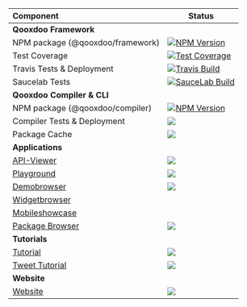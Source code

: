 Component                                                      | Status
:----------------------------------------------                | --- 
**Qooxdoo Framework**                                          |            
NPM package (@qooxdoo/framework)                               | [![NPM Version][npm-framework-badge]][npm-framework-url]
Test Coverage                                                  | [![Test Coverage][coveralls-badge]][coveralls-url]
Travis Tests & Deployment                                      | [![Travis Build][travis-framework-badge]][travis-framework-url]
Saucelab Tests                                                 | [![SauceLab Build][saucelab-badge]][saucelab-url]
**Qooxdoo Compiler & CLI**                                     | 
NPM package (@qooxdoo/compiler)                                | [![NPM Version][npm-compiler-badge]][npm-compiler-url] 
Compiler Tests & Deployment                                    | [![][travis-compiler-badge]][travis-compiler-url]
Package Cache                                                  | [![][package-cache-badge]](https://github.com/qooxdoo/package-cache)
**Applications**                                               | 
[API-Viewer][apiviewer-url]                                    | [![][apiviewer-badge]][apiviewer-workflow-url]
[Playground](https://qooxdoo.org/qxl.playground)               | [![](https://github.com/qooxdoo/qxl.playground/workflows/Build%20and%20Deploy/badge.svg)](https://github.com/qooxdoo/qxl.playground/actions)
[Demobrowser](https://qooxdoo.org/qxl.demobrowser)             | [![](https://github.com/qooxdoo/qxl.demobrowser/workflows/Build%20and%20Deploy/badge.svg)](https://github.com/qooxdoo/qxl.demobrowser/actions)
[Widgetbrowser](https://qooxdoo.org/qxl.widgebrowser)          |
[Mobileshowcase](https://qooxdoo.org/qxl.mobileshowcase)       |
[Package Browser][packagebrowser-url]                          | [![][packagebrowser-badge]][packagebrowser-workflow-url]
**Tutorials**                                                  | 
[Tutorial](https://qooxdoo.org/qxl.tutorial)                   | [![](https://github.com/qooxdoo/qxl.tutorial/workflows/Build%20and%20Deploy/badge.svg)](https://github.com/qooxdoo/qxl.tutorial/actions)
[Tweet Tutorial](https://github.com/qooxdoo/qxl.tweet-tutorial)| [![](https://github.com/qooxdoo/qxl.tweet-tutorial/workflows/Build%20and%20Deploy/badge.svg)](https://github.com/qooxdoo/qxl.tweet-tutorial/actions)
**Website**                                                    |
[Website](https://qooxdoo.org)                                 | [![][website-badge]][website-workflow-url]



[npm-framework-badge]: https://badge.fury.io/js/%40qooxdoo%2Fframework.svg
[npm-framework-url]: https://npmjs.org/package/@qooxdoo/framework

[travis-framework-badge]: https://travis-ci.org/qooxdoo/qooxdoo.svg?branch=master
[travis-framework-url]: https://travis-ci.org/qooxdoo/qooxdoo

[npm-compiler-badge]: https://badge.fury.io/js/%40qooxdoo%2Fcompiler.svg
[npm-compiler-url]: https://npmjs.org/package/@qooxdoo/compiler

[travis-compiler-badge]: https://travis-ci.org/qooxdoo/qooxdoo-compiler.svg?branch=master
[travis-compiler-url]: https://travis-ci.org/qooxdoo/qooxdoo-compiler

[coveralls-badge]: https://coveralls.io/repos/github/qooxdoo/qooxdoo/badge.svg?branch=master 
[coveralls-url]: https://coveralls.io/github/qooxdoo/qooxdoo?branch=master

[saucelab-badge]: https://saucelabs.com/buildstatus/qx-core
[saucelab-url]: https://saucelabs.com/open_sauce/user/qx-core

[package-cache-badge]: https://github.com/qooxdoo/package-cache/workflows/Update%20Package%20Cache/badge.svg

[packagebrowser-badge]: https://github.com/qooxdoo/qxl.packagebrowser/workflows/Build%20and%20Deploy/badge.svg
[packagebrowser-url]: https://qooxdoo.org/qxl.packagebrowser
[packagebrowser-workflow-url]: https://github.com/qooxdoo/qxl.packagebrowser/actions

[apiviewer-workflow-url]: https://github.com/qooxdoo/qxl.apiviewer/actions?query=workflow%3A%22Build+and+Deploy%22
[apiviewer-url]: https://qooxdoo.org/qxl.apiviewer
[apiviewer-badge]: https://github.com/qooxdoo/qxl.apiviewer/workflows/Build%20and%20Deploy/badge.svg

[website-badge]: https://github.com/qooxdoo/website/workflows/Build%20and%20Deploy/badge.svg
[website-workflow-url]: https://github.com/qooxdoo/website/actions
